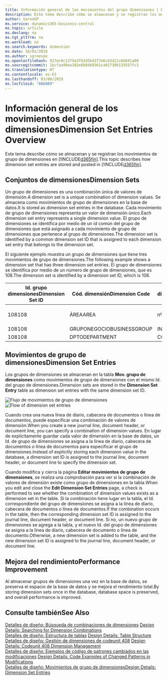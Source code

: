 ```yaml
---
title: Información general de los movimientos del grupo dimensiones | Documentos de Microsoft
description: Este tema describe cómo se almacenan y se registran los movimientos de grupo de dimensiones en Dynamics 365.
author: SorenGP
ms.service: dynamics365-business-central
ms.topic: article
ms.devlang: na
ms.tgt_pltfrm: na
ms.workload: na
ms.search.keywords: dimension
ms.date: 10/01/2018
ms.author: sgroespe
ms.openlocfilehash: 927ec8c1379a3f03d5bd377e6cd3d21c66691a00
ms.sourcegitcommit: 1bcfaa99ea302e6b84b8361ca02730b135557fc1
ms.translationtype: HT
ms.contentlocale: es-ES
ms.lasthandoff: 03/08/2019
ms.locfileid: "806089"
---
```

# <a name="dimension-set-entries-overview"></a><span data-ttu-id="ae0f5-103">Información general de los movimientos del grupo dimensiones</span><span class="sxs-lookup"><span data-stu-id="ae0f5-103">Dimension Set Entries Overview</span></span>
<span data-ttu-id="ae0f5-104">Este tema describe cómo se almacenan y se registran los movimientos de grupo de dimensiones en [!INCLUDE[d365fin](includes/d365fin_md.md)].</span><span class="sxs-lookup"><span data-stu-id="ae0f5-104">This topic describes how dimension set entries are stored and posted in [!INCLUDE[d365fin](includes/d365fin_md.md)].</span></span>  

## <a name="dimension-sets"></a><span data-ttu-id="ae0f5-105">Conjuntos de dimensiones</span><span class="sxs-lookup"><span data-stu-id="ae0f5-105">Dimension Sets</span></span>  
<span data-ttu-id="ae0f5-106">Un grupo de dimensiones es una combinación única de valores de dimensión.</span><span class="sxs-lookup"><span data-stu-id="ae0f5-106">A dimension set is a unique combination of dimension values.</span></span> <span data-ttu-id="ae0f5-107">Se almacena como movimientos de grupo de dimensiones en la base de datos.</span><span class="sxs-lookup"><span data-stu-id="ae0f5-107">It is stored as dimension set entries in the database.</span></span> <span data-ttu-id="ae0f5-108">Cada movimiento de grupo de dimensiones representa un valor de dimensión único.</span><span class="sxs-lookup"><span data-stu-id="ae0f5-108">Each dimension set entry represents a single dimension value.</span></span> <span data-ttu-id="ae0f5-109">El grupo de dimensiones se identifica por medio de un id común del grupo de dimensiones que está asignado a cada movimiento de grupo de dimensiones que pertenece al grupo de dimensiones.</span><span class="sxs-lookup"><span data-stu-id="ae0f5-109">The dimension set is identified by a common dimension set ID that is assigned to each dimension set entry that belongs to the dimension set.</span></span>  

<span data-ttu-id="ae0f5-110">El siguiente ejemplo muestra un grupo de dimensiones que tiene tres movimientos de grupo de dimensiones.</span><span class="sxs-lookup"><span data-stu-id="ae0f5-110">The following example shows a dimension set that has three dimension set entries.</span></span> <span data-ttu-id="ae0f5-111">El grupo de dimensiones se identifica por medio de un número de grupo de dimensiones, que es 108.</span><span class="sxs-lookup"><span data-stu-id="ae0f5-111">The dimension set is identified by a dimension set ID, which is 108.</span></span>  

|<span data-ttu-id="ae0f5-112">Id. grupo dimensiones</span><span class="sxs-lookup"><span data-stu-id="ae0f5-112">Dimension Set ID</span></span>|<span data-ttu-id="ae0f5-113">Cód. dimensión</span><span class="sxs-lookup"><span data-stu-id="ae0f5-113">Dimension Code</span></span>|<span data-ttu-id="ae0f5-114">Cód. valor dimensión</span><span class="sxs-lookup"><span data-stu-id="ae0f5-114">Dimension Value Code</span></span>|<span data-ttu-id="ae0f5-115">Nombre valor dimensión</span><span class="sxs-lookup"><span data-stu-id="ae0f5-115">Dimension Value Name</span></span>|  
|----------------------|--------------------|--------------------------|--------------------------|  
|<span data-ttu-id="ae0f5-116">108</span><span class="sxs-lookup"><span data-stu-id="ae0f5-116">108</span></span>|<span data-ttu-id="ae0f5-117">ÁREA</span><span class="sxs-lookup"><span data-stu-id="ae0f5-117">AREA</span></span>|<span data-ttu-id="ae0f5-118">nº 70</span><span class="sxs-lookup"><span data-stu-id="ae0f5-118">70</span></span>|<span data-ttu-id="ae0f5-119">Norte América</span><span class="sxs-lookup"><span data-stu-id="ae0f5-119">America North</span></span>|  
|<span data-ttu-id="ae0f5-120">108</span><span class="sxs-lookup"><span data-stu-id="ae0f5-120">108</span></span>|<span data-ttu-id="ae0f5-121">GRUPONEGOCIO</span><span class="sxs-lookup"><span data-stu-id="ae0f5-121">BUSINESSGROUP</span></span>|<span data-ttu-id="ae0f5-122">INICIO</span><span class="sxs-lookup"><span data-stu-id="ae0f5-122">HOME</span></span>|<span data-ttu-id="ae0f5-123">Inicio</span><span class="sxs-lookup"><span data-stu-id="ae0f5-123">Home</span></span>|  
|<span data-ttu-id="ae0f5-124">108</span><span class="sxs-lookup"><span data-stu-id="ae0f5-124">108</span></span>|<span data-ttu-id="ae0f5-125">DPTO</span><span class="sxs-lookup"><span data-stu-id="ae0f5-125">DEPARTMENT</span></span>|<span data-ttu-id="ae0f5-126">CCIAL</span><span class="sxs-lookup"><span data-stu-id="ae0f5-126">SALES</span></span>|<span data-ttu-id="ae0f5-127">Ccial</span><span class="sxs-lookup"><span data-stu-id="ae0f5-127">Sales</span></span>|  

## <a name="dimension-set-entries"></a><span data-ttu-id="ae0f5-128">Movimientos de grupo de dimensiones</span><span class="sxs-lookup"><span data-stu-id="ae0f5-128">Dimension Set Entries</span></span>  
<span data-ttu-id="ae0f5-129">Los grupos de dimensiones se almacenan en la tabla **Mov. grupo de dimensiones** como movimientos de grupo de dimensiones con el mismo Id. del grupo de dimensiones.</span><span class="sxs-lookup"><span data-stu-id="ae0f5-129">Dimension sets are stored in the **Dimension Set Entry** table as dimension set entries with the same dimension set ID.</span></span>  

<span data-ttu-id="ae0f5-130">![Flujo de movimientos de grupo de dimensiones](media/dimensionentrynav7.png "Flujo de movimientos de grupo de dimensiones")</span><span class="sxs-lookup"><span data-stu-id="ae0f5-130">![Flow of dimension set entries](media/dimensionentrynav7.png "Flow of dimension set entries")</span></span>  

<span data-ttu-id="ae0f5-131">Cuando crea una nueva línea de diario, cabecera de documentos o línea de documentos, puede especificar una combinación de valores de dimensión.</span><span class="sxs-lookup"><span data-stu-id="ae0f5-131">When you create a new journal line, document header, or document line, you can specify a combination of dimension values.</span></span> <span data-ttu-id="ae0f5-132">En lugar de explícitamente guardar cada valor de dimensión en la base de datos, un Id. de grupo de dimensiones se asigna a la línea de diario, cabecera de documentos o línea de documentos para especificar el grupo de dimensiones.</span><span class="sxs-lookup"><span data-stu-id="ae0f5-132">Instead of explicitly storing each dimension value in the database, a dimension set ID is assigned to the journal line, document header, or document line to specify the dimension set.</span></span>  

<span data-ttu-id="ae0f5-133">Cuando modifica y cierra la página **Editar movimientos de grupo de dimensiones**, se realiza una comprobación para ver si la combinación de valores de dimensión existe como grupo de dimensiones en la tabla.</span><span class="sxs-lookup"><span data-stu-id="ae0f5-133">When you edit and close the **Edit Dimension Set Entries** page, a check is performed to see whether the combination of dimension values exists as a dimension set in the table.</span></span> <span data-ttu-id="ae0f5-134">Si la combinación tiene lugar en la tabla, el Id. correspondiente del grupo de dimensiones se asigna a la línea de diario, cabecera de documentos o línea de documentos.</span><span class="sxs-lookup"><span data-stu-id="ae0f5-134">If the combination occurs in the table, then the corresponding dimension set ID is assigned to the journal line, document header, or document line.</span></span> <span data-ttu-id="ae0f5-135">Si no, un nuevo grupo de dimensiones se agrega a la tabla, y el nuevo Id. del grupo de dimensiones se asigna a la línea de diario, cabecera de documento o línea de documento.</span><span class="sxs-lookup"><span data-stu-id="ae0f5-135">Otherwise, a new dimension set is added to the table, and the new dimension set ID is assigned to the journal line, document header, or document line.</span></span>  

## <a name="performance-improvement"></a><span data-ttu-id="ae0f5-136">Mejora del rendimiento</span><span class="sxs-lookup"><span data-stu-id="ae0f5-136">Performance Improvement</span></span>  
<span data-ttu-id="ae0f5-137">Al almacenar grupos de dimensiones una vez en la base de datos, se preserva el espacio de la base de datos y se mejora el rendimiento total.</span><span class="sxs-lookup"><span data-stu-id="ae0f5-137">By storing dimension sets once in the database, database space is preserved, and overall performance is improved.</span></span>  

## <a name="see-also"></a><span data-ttu-id="ae0f5-138">Consulte también</span><span class="sxs-lookup"><span data-stu-id="ae0f5-138">See Also</span></span>  
<span data-ttu-id="ae0f5-139">[Detalles de diseño: Búsqueda de combinaciones de dimensiones](design-details-searching-for-dimension-combinations.md) </span><span class="sxs-lookup"><span data-stu-id="ae0f5-139">[Design Details: Searching for Dimension Combinations](design-details-searching-for-dimension-combinations.md) </span></span>  
<span data-ttu-id="ae0f5-140">[Detalles de diseño: Estructura de tablas](design-details-table-structure.md) </span><span class="sxs-lookup"><span data-stu-id="ae0f5-140">[Design Details: Table Structure](design-details-table-structure.md) </span></span>  
<span data-ttu-id="ae0f5-141">[Detalles de diseño: Gestión de dimensiones de codeunit 408](design-details-codeunit-408-dimension-management.md) </span><span class="sxs-lookup"><span data-stu-id="ae0f5-141">[Design Details: Codeunit 408 Dimension Management](design-details-codeunit-408-dimension-management.md) </span></span>  
<span data-ttu-id="ae0f5-142">[Detalles de diseño: Ejemplos de código de patrones cambiados en las modificaciones](design-details-code-examples-of-changed-patterns-in-modifications.md) </span><span class="sxs-lookup"><span data-stu-id="ae0f5-142">[Design Details: Code Examples of Changed Patterns in Modifications](design-details-code-examples-of-changed-patterns-in-modifications.md) </span></span>  
[<span data-ttu-id="ae0f5-143">Detalles de diseño: Movimientos de grupo de dimensiones</span><span class="sxs-lookup"><span data-stu-id="ae0f5-143">Design Details: Dimension Set Entries</span></span>](design-details-dimension-set-entries.md)   
